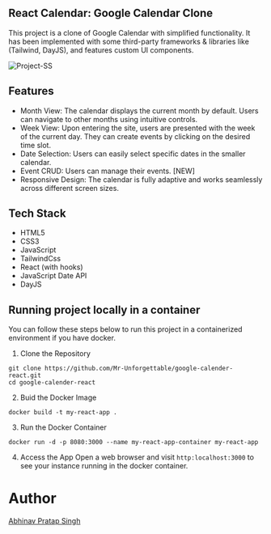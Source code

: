 ## React Calendar: Google Calendar Clone
This project is a clone of Google Calendar with simplified functionality. It has been implemented with some third-party frameworks & libraries like (Tailwind, DayJS), and features custom UI components.

![Project-SS](https://github.com/Mr-Unforgettable/google-calendar-react/assets/48011922/8e318adf-0409-461c-a957-b7d57e609eb2)


## Features
* Month View: The calendar displays the current month by default. Users can navigate to other months using intuitive controls.
* Week View: Upon entering the site, users are presented with the week of the current day. They can create events by clicking on the desired time slot.
* Date Selection: Users can easily select specific dates in the smaller calendar.
* Event CRUD: Users can manage their events. [NEW]
* Responsive Design: The calendar is fully adaptive and works seamlessly across different screen sizes.

## Tech Stack
* HTML5
* CSS3
* JavaScript
* TailwindCss
* React (with hooks)
* JavaScript Date API
* DayJS


## Running project locally in a container

You can follow these steps below to run this project in a containerized environment if you have docker.

1. Clone the Repository
```
git clone https://github.com/Mr-Unforgettable/google-calender-react.git
cd google-calender-react
```

2. Buid the Docker Image
```
docker build -t my-react-app .
```

3. Run the Docker Container
```
docker run -d -p 8080:3000 --name my-react-app-container my-react-app
```

4. Access the App
Open a web browser and visit ``http:localhost:3000`` to see your instance running in the docker container.

# Author
<u>Abhinav Pratap Singh</u>
